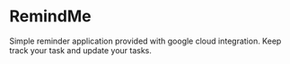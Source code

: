 # RemindMe
Simple reminder application provided with google cloud integration. Keep track your task and update your tasks.
